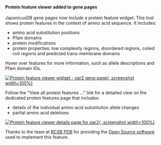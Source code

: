 #### Protein feature viewer added to gene pages
<!-- pombase_flags: frontpage -->
<!-- newsfeed_thumbnail: japonicusdb-32x32.png -->

JaponicusDB gene pages now include a protein feature widget.  This tool
shows protein features in the context of amino acid sequence.  It
includes:

  - amino acid substitution positions
  - Pfam domains
  - protein modifications
  - protein properties: low complexity regions, disordered regions,
    coiled coil regions and predicted trans-membrane domains

Hover over features for more information, such as allele descriptions
and Pfam domain IDs.

[![Protein feature viewer widget - oar2 gene page](assets/japonicus-gene-oar2-protein-feature-viewer-widget.png "Protein feature viewer widget - oar2 gene page"){ .screenshot width=100%}](assets/japonicus-gene-oar2-protein-feature-viewer-widget.png)

Follow the "View all protein features …" link for a detailed view
on the dedicated protein features page that includes:

  - details of the individual amino acid substitution allele changes
  - partial amino acid deletions

[![Protein feature viewer details page for oar2](assets/japonicus-gene-oar2-protein-feature-viewer-page.png "Protein feature viewer details page for oar2"){ .screenshot width=100%}](assets/japonicus-gene-oar2-protein-feature-viewer-page.png)

Thanks to the team at [RCSB PDB](https://www.rcsb.org/) for providing
the [Open Source software](https://github.com/rcsb/rcsb-saguaro) used
to implement this feature.
